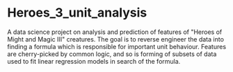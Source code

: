 # Heroes_3_unit_analysis
A data science project on analysis and prediction of features of "Heroes of Might and Magic III" creatures.
The goal is to reverse engineer the data into finding a formula which is responsible for important unit behaviour.
Features are cherry-picked by common logic, and so is forming of subsets of data used to fit linear regression models in search of the formula.
